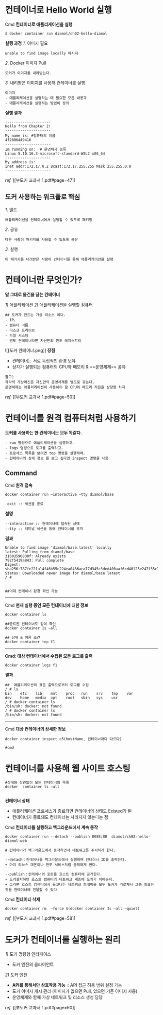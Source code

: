 
# 컨테이너로 Hello World 실행

Cmd **컨테이너로 애플리케이션을 실행**
```
$ docker container run diamol/ch02-hello-diamol
```

**실행 과정**
*1.* 이미지 필요
```
unable to find image locally 메시지
```
*2.* Docker 이미지 Pull
```
도커가 이미지를 내려받는다.
```
*3.* 내려받은 이미지를 사용해 컨테이너를 실행
```
이미지
- 애플리케이션을 실행하는 데 필요한 모든 내용과
- 애플리케이션을 실행하는 방법이 정의
```
**실행 결과**
```
---------------------
Hello from Chapter 2!
---------------------
My name is: #컴퓨터의 이름
4f2606449416
---------------------
Im running on:  # 운영체제 종류
Linux 5.10.16.3-microsoft-standard-WSL2 x86_64
---------------------
My address is: 
inet addr:172.17.0.2 Bcast:172.17.255.255 Mask:255.255.0.0
---------------------
```

*ref.* 
[[부도커 교과서 1.pdf#page=47]]


## 도커 사용하는 워크플로 핵심
*1*. 빌드
```
애플리케이션을 컨테이너에서 실행할 수 있도록 패키징
```
*2*. 공유
```
다른 사람이 패키지를 사용할 수 있도록 공유
```
*3.* 실행
```
이 패키지를 내려받은 사람이 컨테이너를 통해 애플리케이션을 실행
```


# 컨테이너란 무엇인가?

**말 그대로 물건을 담는 컨테이너**

*1)* 애플리케이션
*2)* 애플리케이션을 실행할 컴퓨터
```
## 도커가 만드는 가상 리소스 이다.
- IP，
- 컴퓨터 이름
- 디스크 드라이브
- 파일 시스템
- 윈도 컨테이너라면 자신만의 윈도 레지스트리
```

![[도커 컨테이너.png]]
**장점**
+ 컨테이너는 서로 독립적인 환경 보유
+ 상자가 실행되는 컴퓨터의 CPU와 메모리 & ==운영체제== 공유
```
참고)
각각의 가상머신은 자신만의 운영체제를 별도로 갖는다.
운영체제는 애플리케이션이 사용해야 할 CPU와 메모리 자원을 상당량 차지
```


*ref.* 
[[부도커 교과서 1.pdf#page=50]]




# 컨테이너를 원격 컴퓨터처럼 사용하기

**도커를 사용하는 한 컨테이너는 모두 똑같다.**
```
- run 명령으로 애플리케이션을 실행하고，
- logs 명령으로 로그를 출력하고，
- 프로세스 목록을 보려면 top 명령을 실행하며，
- 컨테이너의 상세 정보 를 보고 싶다면 inspect 명령을 사용
```

## Command

Cmd **원격 접속**
```
docker container run —interactive —tty diamol/base

 exit :: 세션을 종료
```
**설명**
```
--interactive :: 컨테이너에 접속된 상태
--tty :: 터미널 세션을 통해 컨테이너를 조작
```
**결과**
```
Unable to find image 'diamol/base:latest' locally
latest: Pulling from diamol/base
31603596830f: Already exists
792f5419a843: Pull complete
Digest: sha256:787fe221a14f46b55e224ea0436aca77d345c3ded400aaf6cd40125e247f35c7
Status: Downloaded newer image for diamol/base:latest
/ #


##이제 컨테이너 환경 확인 가능
```

---

Cmd **현재 실행 중인 모든 컨테이너에 대한 정보**
```
docker container ls

##종료된 컨테이너도 같이 확인
docker container Is —all

## 상위 & 이름 조건
docker container top f1
```


---

**Cmd: 대상 컨테이너에서 수집된 모든 로그를 출력**
```
docker container logs f1
```
**결과**
```
##  애플리케이션의 표준 출력으로부터 로그를 수집
/ # ls
bin    etc    lib    mnt    proc   run    srv    tmp    var
dev    home   media  opt    root   sbin   sys    usr
/ # docker container ls
/bin/sh: docker: not found
/ # docker container ls
/bin/sh: docker: not found
```

---

Cmd **대상 컨테이너의 상세한 정보** 
```
docker container inspect e5(hostName, 컨테이너마다 다르다)

#cmd 
``` 


 

# 컨테이너를 사용해 웹 사이트 호스팅

```
#상태와 상관없이 모든 컨테이너의 목록
docker  container ls —all 


```
**컨테이너 상태**
+ 애플리케이션 프로세스가 종료되면 컨테이너의 상태도 Existed가 된
+ 컨테이너가 종료돼도 컨테이너는 사라지지 않는다는 점

Cmd **컨테이너를 실행하고 백그라운드에서 계속 동작**
```
docker container run --detach --publish 8088:80  diamol/ch02-hello-diamol-web

# 컨테이너가 백그라운드에서 동작하면서 네트워크를 주시하게 한다.

--detach：컨테이너를 백그라운드에서 실행하며 컨테이너 ID를 출력한다.
+ 마치 리눅스 데몬이나 윈도 서비스처럼 동작하게 한다.

--publish：컨테이너의 포트를 호스트 컴퓨터에 공개한다.
+ 도커설치하면 호스트 컴퓨터의 네트워크 계층에 도커가 끼어든다.
+ 그러면 호스트 컴퓨터에서 들고나는 네트워크 트래픽을 모두 도커가 가로채서 그중 필요한 것을 컨테이너에 전달할 수 있다.
```

Cmd **컨테이너 삭제**
```
docker container rm  —force $(docker container Is —all —quiet)
```

*ref.* 
[[부도커 교과서 1.pdf#page=58]]




# 도커가 컨테이너를 실행하는 원리

*1)* 도커 명령형 인터페이스
+ 도커 엔진의 클라이언트

*2)* 도커 엔진
  + **API를 통해서만 상호작용 가능** :: API 접근 허용 범위 설정 가능
  + 도커 이미지 캐시 관리 (이미지가 없으면 Pull, 있으면 기존 이미지 사용)
  + 운영체제와 함께 가상 네트워크 및 리소스 생성 담당

*ref.* 
[[부도커 교과서 1.pdf#page=60]]

